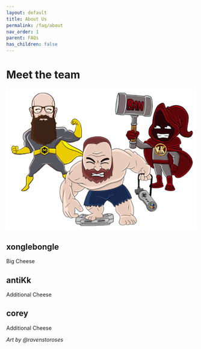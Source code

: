 ```yaml
---
layout: default
title: About Us
permalink: /faq/about
nav_order: 1
parent: FAQs
has_children: false
---
```


# Meet the team
![](assets/images/team_muos.png)

## xonglebongle
Big Cheese

## antiKk
Additional Cheese

## corey
Additional Cheese

_Art by @ravenstoroses_